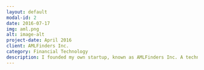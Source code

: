 ```yaml
---
layout: default
modal-id: 2
date: 2016-07-17
img: aml.png
alt: image-alt
project-date: April 2016
client: AMLFinders Inc.
category: Financial Technology
description: I founded my own startup, known as AMLFinders Inc. A technology company specializing in AML software.
---
```


